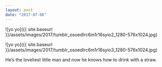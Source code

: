 ```yaml
---
layout: post
date: "2017-07-06"
---
```


![yo yo]({{ site.baseurl }}/assets/images/2017/tumblr_osoedlrc6m1r16syio2_1280-576x1024.jpg)

![yo yo]({{ site.baseurl }}/assets/images/2017/tumblr_osoedlrc6m1r16syio3_1280-576x1024.jpg)

He’s the loveliest little man and now he knows how to drink with a straw.
